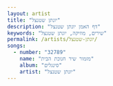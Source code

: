 ```yaml
---
layout: artist
title: "יונתן שטנצל"
description: "דף האמן יונתן שטנצל"
keywords: "שירים, מוזיקה, יונתן שטנצל"
permalink: /artists/יונתן-שטנצל/
songs:
  - number: "32789"
    name: "מזמור שיר חנוכת הבית"
    album: "סינגלים"
    artist: "יונתן שטנצל"
---
```

